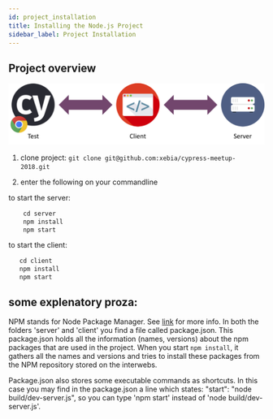 ```yaml
---
id: project_installation
title: Installing the Node.js Project
sidebar_label: Project Installation
---
```

## Project overview
![alt-text](/img/server_client.png)

1. clone project: `git clone git@github.com:xebia/cypress-meetup-2018.git`

2. enter the following on your commandline
 

 to start the server:
 ```   
     cd server
     npm install
     npm start 
  ```

 to start the client:
 ```   
    cd client
    npm install
    npm start 
 ```  
  
 
 ## some explenatory proza: 
 NPM stands for Node Package Manager. See [link](https://docs.npmjs.com/getting-started/what-is-npm#what-is-npm) for more info.
 In both the folders 'server' and 'client' you find a file called package.json.
 This package.json holds all the information (names, versions) about the npm packages that are used in the project. 
 When you start `npm install`, it gathers all the names and versions and tries to install these packages
 from the NPM repository stored on the interwebs.
 
 Package.json also stores some executable commands as shortcuts.
 In this case you may find in the package.json a line which states: "start": "node build/dev-server.js",
 so you can type 'npm start' instead of 'node build/dev-server.js'.
